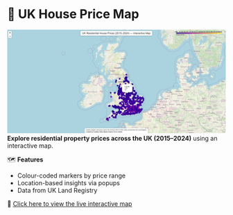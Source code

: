 # 📍 UK House Price Map

![UK House Price Map Preview](uk_hp_snap.png)
**Explore residential property prices across the UK (2015–2024)** using an interactive map.

🗺️ **Features**
- Colour-coded markers by price range
- Location-based insights via popups
- Data from UK Land Registry

🔗 [Click here to view the live interactive map](https://franklyn-swe.github.io/uk-house-price-map/)


